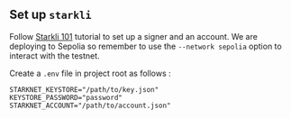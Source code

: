 ## Set up `starkli`

Follow [Starkli 101](https://book.starkli.rs/tutorials/starkli-101) tutorial to set up a signer and an account. We are deploying to Sepolia so remember to use the `--network sepolia` option to interact with the testnet.

Create a `.env` file in project root as follows :

````shell
STARKNET_KEYSTORE="/path/to/key.json"
KEYSTORE_PASSWORD="password"
STARKNET_ACCOUNT="/path/to/account.json"
````

